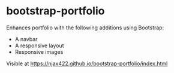 # bootstrap-portfolio

Enhances portfolio with the following additions using Bootstrap:

* A navbar
* A responsive layout 
* Responsive images

Visible at https://njax422.github.io/bootstrap-portfolio/index.html
